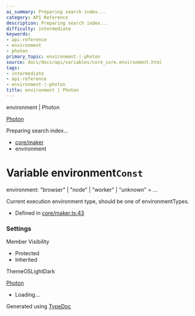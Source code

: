 ```yaml
---
ai_summary: Preparing search index...
category: API Reference
description: Preparing search index...
difficulty: intermediate
keywords:
- api-reference
- environment
- photon
primary_topic: environment-|-photon
source: docs/docs/api/variables/core_core.environment.html
tags:
- intermediate
- api-reference
- environment-|-photon
title: environment | Photon
---
```

environment | Photon

[Photon](../index.md)




Preparing search index...

* [core/maker](../modules/core_maker.md)
* environment

# Variable environment`Const`

environment: "browser" | "node" | "worker" | "unknown" = ...

Current execution environment type, should be one of environmentTypes.

* Defined in [core/maker.ts:43](https://github.com/mwhite454/photon/blob/main/packages/photon/src/core/maker.ts#L43)

### Settings

Member Visibility

* Protected
* Inherited

ThemeOSLightDark

[Photon](../index.md)

* Loading...

Generated using [TypeDoc](https://typedoc.org/)
